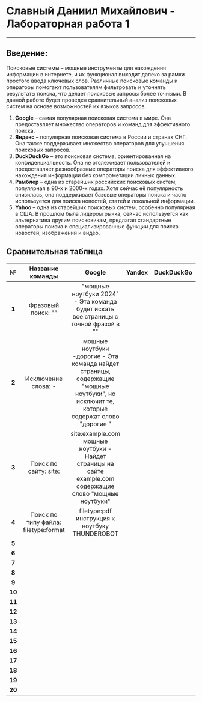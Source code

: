 # Славный Даниил Михайлович - Лабораторная работа 1

****

## Введение: 
Поисковые системы – мощные инструменты для нахождения информации в интернете, и их функционал выходит далеко за рамки простого ввода ключевых слов. Различные поисковые команды и операторы помогают пользователям фильтровать и уточнять результаты поиска, что делает поисковые запросы более точными. В данной работе будет проведен сравнительный анализ поисковых систем на основе возможностей их языков запросов.

1. **Google** – самая популярная поисковая система в мире. Она предоставляет множество операторов и команд для эффективного поиска.
2. **Яндекс** – популярная поисковая система в России и странах СНГ. Она также поддерживает множество операторов для улучшения поисковых запросов.
3. **DuckDuckGo** – это поисковая система, ориентированная на конфиденциальность. Она не отслеживает пользователей и предоставляет разнообразные операторы поиска для эффективного нахождения информации без компрометации личных данных.
4. **Рамблер** – одна из старейших российских поисковых систем, популярная в 90-х и 2000-х годах. Хотя сейчас её популярность снизилась, она поддерживает базовые операторы поиска и часто используется для поиска новостей, статей и локальной информации.
5. **Yahoo** – одна из старейших поисковых систем, особенно популярная в США. В прошлом была лидером рынка, сейчас используется как альтернатива другим поисковикам, предлагая стандартные операторы поиска и специализированные функции для поиска новостей, изображений и видео.

## Сравнительная таблица 

|  **№** |         **Название команды**         |                                                                **Google**                                                                | **Yandex** | **DuckDuckGo** | **Рамблер** | **Yahoo** |
|:------:|:------------------------------------:|:----------------------------------------------------------------------------------------------------------------------------------------:|:----------:|:--------------:|:-----------:|:---------:|
|  **1** | Фразовый поиск: ""                   | "мощные ноутбуки 2024" - Эта команда будет искать все страницы с точной фразой в ""                                                      |            |                |             |           |
|  **2** | Исключение слова: -                  | мощные ноутбуки -дорогие - Эта команда найдет страницы, содержащие "мощные ноутбуки", но исключит те, которые  содержат слово "дорогие " |            |                |             |           |
|  **3** | Поиск по сайту: site:                | site:example.com мощные ноутбуки - Найдет страницы на сайте example.com содержащие слово "мощные ноутбуки"                               |            |                |             |           |
|  **4** | Поиск по типу файла: filetype:format | filetype:pdf инструкция к ноутбуку THUNDEROBOT                                                                                           |            |                |             |           |
|  **5** |                                      |                                                                                                                                          |            |                |             |           |
|  **6** |                                      |                                                                                                                                          |            |                |             |           |
|  **7** |                                      |                                                                                                                                          |            |                |             |           |
|  **8** |                                      |                                                                                                                                          |            |                |             |           |
|  **9** |                                      |                                                                                                                                          |            |                |             |           |
| **10** |                                      |                                                                                                                                          |            |                |             |           |
| **11** |                                      |                                                                                                                                          |            |                |             |           |
| **12** |                                      |                                                                                                                                          |            |                |             |           |
| **13** |                                      |                                                                                                                                          |            |                |             |           |
| **14** |                                      |                                                                                                                                          |            |                |             |           |
| **15** |                                      |                                                                                                                                          |            |                |             |           |
| **16** |                                      |                                                                                                                                          |            |                |             |           |
| **17** |                                      |                                                                                                                                          |            |                |             |           |
| **18** |                                      |                                                                                                                                          |            |                |             |           |
| **19** |                                      |                                                                                                                                          |            |                |             |           |
| **20** |                                      |                                                                                                                                          |            |                |             |           |
